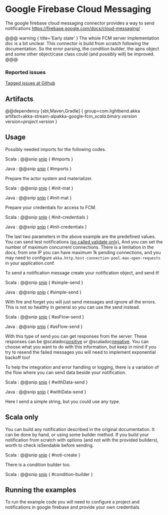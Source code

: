 # Google Firebase Cloud Messaging

The google firebase cloud messaging connector provides a way to send notifications https://firebase.google.com/docs/cloud-messaging/ .

@@@ warning { title='Early state' }
The whole FCM server implementation doc is a bit unclear. 
This connector is build from scratch following the documentation.
So the error parsing, the condition builder, the apns object and some other object/case class
could (and possibly will) be improved.
@@@

### Reported issues

[Tagged issues at Github](https://github.com/akka/alpakka/labels/p%3Agoogle-fcm)

## Artifacts

@@dependency [sbt,Maven,Gradle] {
  group=com.lightbend.akka
  artifact=akka-stream-alpakka-google-fcm_$scala.binary.version$
  version=$project.version$
}

## Usage

Possibly needed imports for the following codes.

Scala
: @@snip [snip](/google-fcm/src/test/scala/akka/stream/alpakka/google/firebase/fcm/scaladsl/Examples.scala) { #imports }

Java
: @@snip [snip](/google-fcm/src/test/java/akka/stream/alpakka/google/firebase/fcm/javadsl/Examples.java) { #imports }


Prepare the actor system and materializer.

Scala
: @@snip [snip](/google-fcm/src/test/scala/akka/stream/alpakka/google/firebase/fcm/scaladsl/Examples.scala) { #init-mat }

Java
: @@snip [snip](/google-fcm/src/test/java/akka/stream/alpakka/google/firebase/fcm/javadsl/Examples.java) { #init-mat }


Prepare your credentials for access to FCM.

Scala
: @@snip [snip](/google-fcm/src/test/scala/akka/stream/alpakka/google/firebase/fcm/scaladsl/Examples.scala) { #init-credentials }

Java
: @@snip [snip](/google-fcm/src/test/java/akka/stream/alpakka/google/firebase/fcm/javadsl/Examples.java) { #init-credentials }

The last two parameters in the above example are the predefined values. 
You can send test notifications [(so called validate only).](https://firebase.google.com/docs/reference/fcm/rest/v1/projects.messages/send)
And you can set the number of maximum concurrent connections.
There is a limitation in the docs; from one IP you can have maximum 1k pending connections, 
and you may need to configure `akka.http.host-connection-pool.max-open-requests` in your application.conf.

To send a notification message create your notification object, and send it!

Scala
: @@snip [snip](/google-fcm/src/test/scala/akka/stream/alpakka/google/firebase/fcm/scaladsl/Examples.scala) { #simple-send }

Java
: @@snip [snip](/google-fcm/src/test/java/akka/stream/alpakka/google/firebase/fcm/javadsl/Examples.java) { #simple-send }

With fire and forget you will just send messages and ignore all the errors.
This is not so healthy in general so you can use the send instead.

Scala
: @@snip [snip](/google-fcm/src/test/scala/akka/stream/alpakka/google/firebase/fcm/scaladsl/Examples.scala) { #asFlow-send }

Java
: @@snip [snip](/google-fcm/src/test/java/akka/stream/alpakka/google/firebase/fcm/javadsl/Examples.java) { #asFlow-send }

With this type of send you can get responses from the server.
These responses can be @scaladoc[positive](akka.stream.alpakka.google.firebase.fcm.FcmFlowModels.FcmSuccessResponse) or @scaladoc[negative](akka.stream.alpakka.google.firebase.fcm.FcmFlowModels.FcmErrorResponse). 
You can choose what you want to do with this information, but keep in mind
if you try to resend the failed messages you will need to implement exponential backoff too!

To help the integration and error handling or logging, there is a variation of the flow where you can send data beside your notification.

Scala
: @@snip [snip](/google-fcm/src/test/scala/akka/stream/alpakka/google/firebase/fcm/scaladsl/Examples.scala) { #withData-send }

Java
: @@snip [snip](/google-fcm/src/test/java/akka/stream/alpakka/google/firebase/fcm/javadsl/Examples.java) { #withData-send }

Here I send a simple string, but you could use any type.

## Scala only

You can build any notification described in the original documentation.
It can be done by hand, or using some builder method.
If you build your notification from scratch with options (and not with the provided builders), worth to check isSendable before sending.

Scala
: @@snip [snip](/google-fcm/src/test/scala/akka/stream/alpakka/google/firebase/fcm/scaladsl/Examples.scala) { #noti-create }

There is a condition builder too.

Scala
: @@snip [snip](/google-fcm/src/test/scala/akka/stream/alpakka/google/firebase/fcm/scaladsl/Examples.scala) { #condition-builder }

## Running the examples

To run the example code you will need to configure a project and notifications in google firebase and provide your own credentials.
